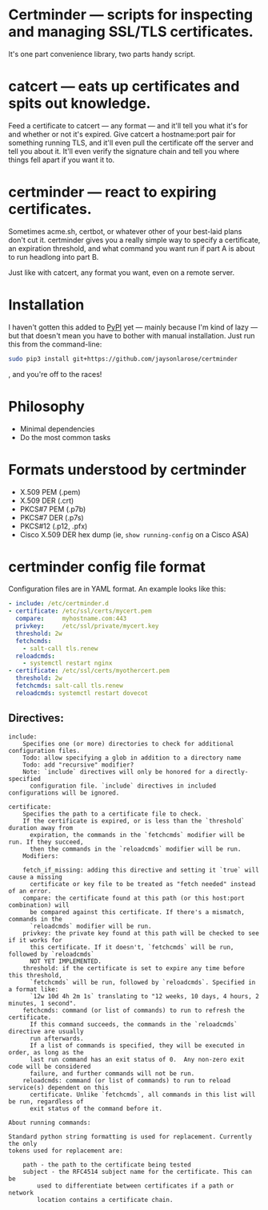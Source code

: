 # Certminder — scripts for inspecting and managing SSL/TLS certificates.

It's one part convenience library, two parts handy script.

# catcert — eats up certificates and spits out knowledge.

Feed a certificate to catcert — any format — and it'll tell you what it's for and whether or not it's expired. Give catcert a hostname:port pair for something running TLS, and it'll even pull the certificate off the server and tell you about it. It'll even verify the signature chain and tell you where things fell apart if you want it to.

# certminder — react to expiring certificates.

Sometimes acme.sh, certbot, or whatever other of your best-laid plans don't cut it. certminder gives you a really simple way to specify a certificate, an expiration threshold, and what command you want run if part A is about to run headlong into part B.

Just like with catcert, any format you want, even on a remote server.

# Installation

I haven't gotten this added to [PyPI](https://pypi.org/) yet — mainly because I'm kind of lazy — but that doesn't mean you have to bother with manual installation. Just run this from the command-line:

```bash
sudo pip3 install git+https://github.com/jaysonlarose/certminder
```

, and you're off to the races!

# Philosophy

* Minimal dependencies
* Do the most common tasks 

# Formats understood by certminder

* X.509 PEM (.pem)
* X.509 DER (.crt)
* PKCS#7 PEM (.p7b)
* PKCS#7 DER (.p7s)
* PKCS#12 (.p12, .pfx)
* Cisco X.509 DER hex dump (ie, `show running-config` on a Cisco ASA)

# certminder config file format

Configuration files are in YAML format. An example looks like this:

```yaml
- include: /etc/certminder.d
- certificate: /etc/ssl/certs/mycert.pem
  compare:     myhostname.com:443
  privkey:     /etc/ssl/private/mycert.key
  threshold: 2w
  fetchcmds:
    - salt-call tls.renew
  reloadcmds:
    - systemctl restart nginx
- certificate: /etc/ssl/certs/myothercert.pem
  threshold: 2w
  fetchcmds: salt-call tls.renew
  reloadcmds: systemctl restart dovecot
```


## Directives:

```
include: 
	Specifies one (or more) directories to check for additional configuration files.
	Todo: allow specifying a glob in addition to a directory name
	Todo: add "recursive" modifier?
	Note: `include` directives will only be honored for a directly-specified
	  configuration file. `include` directives in included configurations will be ignored.

certificate:
	Specifies the path to a certificate file to check.
	If the certificate is expired, or is less than the `threshold` duration away from
	  expiration, the commands in the `fetchcmds` modifier will be run. If they succeed,
	  then the commands in the `reloadcmds` modifier will be run.
	Modifiers:

	fetch_if_missing: adding this directive and setting it `true` will cause a missing
	  certificate or key file to be treated as "fetch needed" instead of an error.
	compare: the certificate found at this path (or this host:port combination) will
	  be compared against this certificate. If there's a mismatch, commands in the
	  `reloadcmds` modifier will be run.
	privkey: the private key found at this path will be checked to see if it works for
	  this certificate. If it doesn't, `fetchcmds` will be run, followed by `reloadcmds`
	  NOT YET IMPLEMENTED.
	threshold: if the certificate is set to expire any time before this threshold,
	  `fetchcmds` will be run, followed by `reloadcmds`. Specified in a format like:
	  `12w 10d 4h 2m 1s` translating to "12 weeks, 10 days, 4 hours, 2 minutes, 1 second".
	fetchcmds: command (or list of commands) to run to refresh the certificate.
	  If this command succeeds, the commands in the `reloadcmds` directive are usually
	  run afterwards.
	  If a list of commands is specified, they will be executed in order, as long as the
	  last run command has an exit status of 0.  Any non-zero exit code will be considered
	  failure, and further commands will not be run.
	reloadcmds: command (or list of commands) to run to reload service(s) dependent on this
	  certificate. Unlike `fetchcmds`, all commands in this list will be run, regardless of
	  exit status of the command before it.

About running commands:

Standard python string formatting is used for replacement. Currently the only
tokens used for replacement are:

    path - the path to the certificate being tested
	subject - the RFC4514 subject name for the certificate. This can be
	    used to differentiate between certificates if a path or network
		location contains a certificate chain.

```
